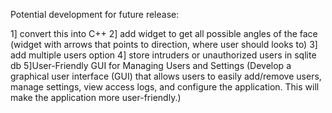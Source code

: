 Potential development for future release:

1] convert this into C++
2] add widget to get all possible angles of the face (widget with arrows that points to direction, where user should looks to)
3] add multiple users option
4] store intruders or unauthorized users in sqlite db
5]User-Friendly GUI for Managing Users and Settings (Develop a graphical user interface (GUI) that allows users to easily add/remove users, manage settings, view access logs, and configure the application. This will make the application more user-friendly.)
